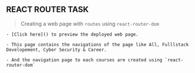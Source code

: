 ## REACT ROUTER TASK

> Creating a web page with `routes` using `react-router-dom`


    - [Click here]() to preview the deployed web page.

    - This page contains the navigations of the page like All, Fulllstack Developement, Cyber Security & Career.

    - And the navigation page to each courses are created using `react-router-dom`
